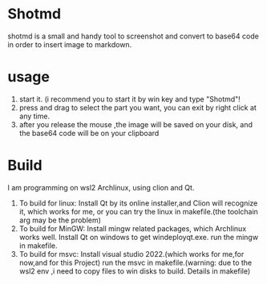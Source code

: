 # Shotmd
  shotmd is a small and handy tool to screenshot and convert to base64 code in order to insert image to markdown.
# usage
1. start it. (i recommend you to start it by win key and type "Shotmd"!
2. press and drag to select the part you want, you can exit by right click at any time.
3. after you release the mouse ,the image  will be saved on your disk, and the base64 code will be on your clipboard
# Build 
  I am programming on wsl2 Archlinux, using clion and Qt.
  1. To build for linux: Install Qt by its online installer,and Clion will recognize it, which works for me, or you can try the linux in makefile.(the toolchain arg may be the problem)
  2. To build for MinGW: Install mingw related packages, which Archlinux works well. Install Qt on windows to get windeployqt.exe. run the mingw in makefile.
  3. To build for msvc: Install visual studio 2022.(which works for me,for now,and for this Project) run the msvc in makefile.(warning: due to the wsl2 env ,i need to copy files to win disks to build. Details in makefile)